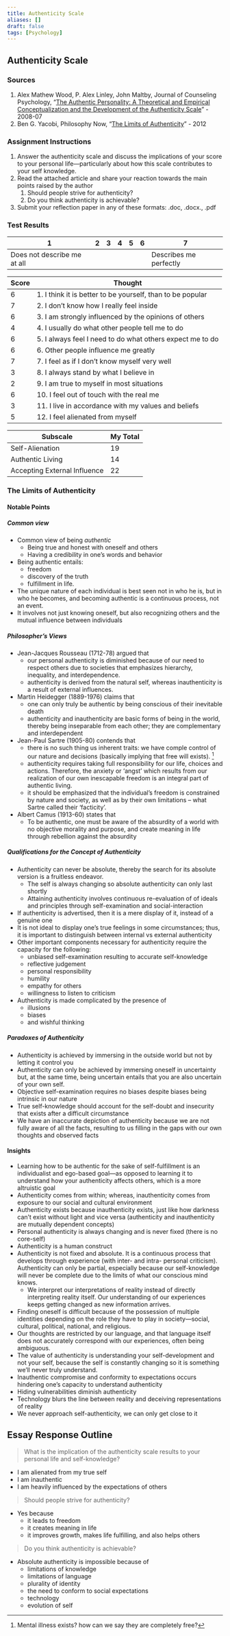 ```yaml
---
title: Authenticity Scale
aliases: []
draft: false
tags: [Psychology]
---
```


## Authenticity Scale

### Sources

1. Alex Mathew Wood, P. Alex Linley, John Maltby, Journal of Counseling Psychology, “[The Authentic Personality: A Theoretical and Empirical Conceptualization and the Development of the Authenticity Scale](http://dx.doi.org/10.1037/0022-0167.55.3.385)” - 2008-07
2. Ben G. Yacobi, Philosophy Now, “[The Limits of Authenticity](https://philosophynow.org/issues/92/The_Limits_of_Authenticity)” - 2012

### Assignment Instructions

1. Answer the authenticity scale and discuss the implications of your score to your personal life—particularly about how this scale contributes to your self knowledge.
2. Read the attached article and share your reaction towards the main points raised by the author
	1. Should people strive for authenticity?
	2. Do you think authenticity is achievable?
3. Submit your reflection paper in any of these formats: .doc, .docx., .pdf

### Test Results

| 1                           | 2   | 3   | 4   | 5   | 6   | 7                      |
| --------------------------- | --- | --- | --- | --- | --- | ---------------------- |
| Does not describe me at all |     |     |     |     |     | Describes me perfectly |

| Score | Thought                                                    |
| ----- | ---------------------------------------------------------- |
| 6     | 1. I think it is better to be yourself, than to be popular |
| 7     | 2. I don’t know how I really feel inside                   |
| 6     | 3. I am strongly influenced by the opinions of others      |
| 4     | 4. I usually do what other people tell me to do            |
| 6     | 5. I always feel I need to do what others expect me to do  |
| 6     | 6. Other people influence me greatly                       |
| 7     | 7. I feel as if I don’t know myself very well              |
| 3     | 8. I always stand by what I believe in                     |
| 2     | 9. I am true to myself in most situations                  |
| 6     | 10. I feel out of touch with the real me                   |
| 3     | 11. I live in accordance with my values and beliefs        |
| 5     | 12. I feel alienated from myself                           |

| Subscale                     | My Total |
| ---------------------------- | -------- |
| Self-Alienation              | 19       |
| Authentic Living             | 14       |
| Accepting External Influence | 22       |

### The Limits of Authenticity

#### Notable Points

##### Common view

- Common view of being _authentic_
	- Being true and honest with oneself and others
	- Having a credibility in one’s words and behavior
- Being authentic entails:
	- freedom
	- discovery of the truth
	- fulfillment in life.
- The unique nature of each individual is best seen not in who he is, but in who he becomes, and becoming authentic is a continuous process, not an event.
- It involves not just knowing oneself, but also recognizing others and the mutual influence between individuals

##### Philosopher’s Views

- Jean-Jacques Rousseau (1712-78) argued that
	- our personal authenticity is diminished because of our need to respect others due to societies that emphasizes hierarchy, inequality, and interdependence.
	- authenticity is derived from the natural self, whereas inauthenticity is a result of external influences.
- Martin Heidegger (1889-1976) claims that
	- one can only truly be authentic by being conscious of their inevitable death
	- authenticity and inauthenticity are basic forms of being in the world, thereby being inseparable from each other; they are complementary and interdependent
- Jean-Paul Sartre (1905-80) contends that
	- there is no such thing us inherent traits: we have comple control of our nature and decisions (basically implying that free will exists). [^free_will_question]
	- authenticity requires taking full responsibility for our life, choices and actions. Therefore, the anxiety or ‘angst’ which results from our realization of our own inescapable freedom is an integral part of authentic living.
	- it should be emphasized that the individual’s freedom is constrained by nature and society, as well as by their own limitations – what Sartre called their ‘facticity’.
- Albert Camus (1913-60) states that
	- To be authentic, one must be aware of the absurdity of a world with no objective morality and purpose, and create meaning in life through rebellion against the absurdity

##### Qualifications for the Concept of Authenticity

- Authenticity can never be absolute, thereby the search for its absolute version is a fruitless endeavor.
	- The self is always changing so absolute authenticity can only last shortly
	- Attaining authenticity involves continuous re-evaluation of of ideals and principles through self-examination and social-interaction
- If authenticity is advertised, then it is a mere display of it, instead of a genuine one
- It is not ideal to display one’s true feelings in some circumstances; thus, it is important to distinguish between internal vs external authenticity
- Other important components necessary for authenticity require the capacity for the following:
	- unbiased self-examination resulting to accurate self-knowledge
	- reflective judgement
	- personal responsibility
	- humility
	- empathy for others
	- willingness to listen to criticism
- Authenticity is made complicated by the presence of
	- illusions
	- biases
	- and wishful thinking

##### Paradoxes of Authenticity

- Authenticity is achieved by immersing in the outside world but not by letting it control you
- Authenticity can only be achieved by immersing oneself in uncertainty but, at the same time, being uncertain entails that you are also uncertain of your own self.
- Objective self-examination requires no biases despite biases being intrinsic in our nature
- True self-knowledge should account for the self-doubt and insecurity that exists after a difficult circumstance
- We have an inaccurate depiction of authenticity because we are not fully aware of all the facts, resulting to us filling in the gaps with our own thoughts and observed facts

#### Insights

- Learning how to be authentic for the sake of self-fulfillment is an individualist and ego-based goal—as opposed to learning it to understand how your authenticity affects others, which is a more altruistic goal
- Authenticity comes from within; whereas, inauthenticity comes from exposure to our social and cultural environment
- Authenticity exists because inauthenticity exists, just like how darkness can’t exist without light and vice versa (authenticity and inauthenticity are mutually dependent concepts)
- Personal authenticity is always changing and is never fixed (there is no core-self)
- Authenticity is a human construct
- Authenticity is not fixed and absolute. It is a continuous process that develops through experience (with inter- and intra- personal criticism). Authenticity can only be partial, especially because our self-knowledge will never be complete due to the limits of what our conscious mind knows.
	- We interpret our interpretations of reality instead of directly interpreting reality itself. Our understanding of our experiences keeps getting changed as new information arrives.
- Finding oneself is difficult because of the possession of multiple identities depending on the role they have to play in society—social, cultural, political, national, and religious.
- Our thoughts are restricted by our language, and that language itself does not accurately correspond with our experiences, often being ambiguous.
- The value of authenticity is understanding your self-development and not your self, because the self is constantly changing so it is something we’ll never truly understand.
- Inauthentic compromise and conformity to expectations occurs hindering one’s capacity to understand authenticity
- Hiding vulnerabilities diminish authenticity
- Technology blurs the line between reality and deceiving representations of reality
- We never approach self-authenticity, we can only get close to it

## Essay Response Outline

> What is the implication of the authenticity scale results to your personal life and self-knowledge?

- I am alienated from my true self
- I am inauthentic
- I am heavily influenced by the expectations of others

> Should people strive for authenticity?

- Yes because
	- it leads to freedom
	- it creates meaning in life
	- it improves growth, makes life fulfilling, and also helps others

> Do you think authenticity is achievable?

- Absolute authenticity is impossible because of
	- limitations of knowledge
	- limitations of language
	- plurality of identity
	- the need to conform to social expectations
	- technology
	- evolution of self

[^free_will_question]: Mental illness exists? how can we say they are completely free?
